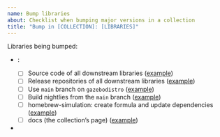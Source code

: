 ```yaml
---
name: Bump libraries
about: Checklist when bumping major versions in a collection
title: "Bump in [COLLECTION]: [LIBRARIES]"
---
```


<!--

Use this template to keep track of everything that needs to be done to
bump the major version of a library within a collection.

For example, Ignition-X is currently under development, and it's using
ign-math42. This checklist includes all that's needed to use ign-math43
instead.

This script can be used to do most of the work:

https://github.com/gazebo-tooling/release-tools/blob/master/release-repo-scripts/bump_dependency.bash

When opening PRs, add a link back to this issue for easier tracking.

-->

Libraries being bumped:

<!-- Be sure to include all downstream libraries that will need to be bumped too -->

* <LIBRARY NAME AND VERSION>: <!-- Explain why bump is needed -->
    - [ ] Source code of all downstream libraries ([example](https://github.com/ignitionrobotics/ign-transport/pull/149))
    - [ ] Release repositories of all downstream libraries ([example](https://github.com/ignition-release/ign-fuel-tools7-release/pull/1))
    - [ ] Use `main` branch on `gazebodistro` ([example](https://github.com/gazebo-tooling/gazebodistro/pull/42))
    - [ ] Build nightlies from the `main` branch ([example](https://github.com/gazebo-tooling/release-tools/pull/437))
    - [ ] homebrew-simulation: create formula and update dependencies ([example](https://github.com/osrf/homebrew-simulation/pull/14230))
    - [ ] docs (the collection’s page) ([example](https://github.com/ignitionrobotics/docs/pull/175))
* <!-- Add more libraries here and copy the checklist for each of them -->
